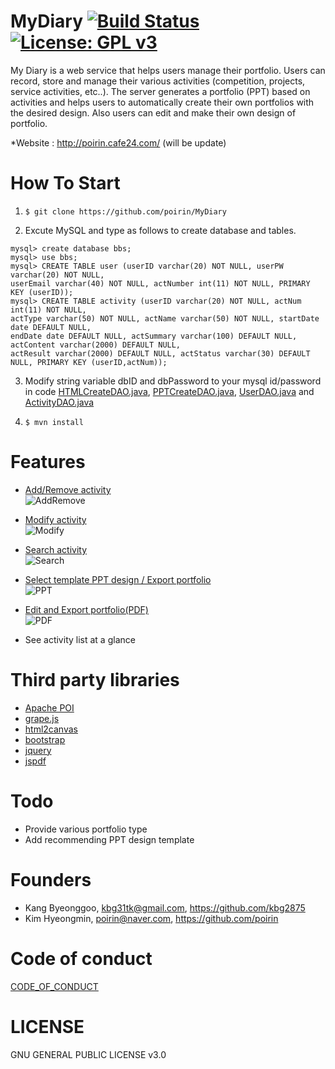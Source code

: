 # MyDiary [![Build Status](https://travis-ci.org/poirin/MyDiary.svg?branch=master)](https://travis-ci.org/poirin/MyDiary.svg?branch=master) [![License: GPL v3](https://img.shields.io/badge/License-GPL%20v3-blue.svg)](https://www.gnu.org/licenses/gpl-3.0)

My Diary is a web service that helps users manage their portfolio. Users can record, store and manage their various activities (competition, projects, service activities, etc..). The server generates a portfolio (PPT) based on activities and helps users to automatically create their own portfolios with the desired design. Also users can edit and make their own design of portfolio.

*Website : http://poirin.cafe24.com/ (will be update)

# How To Start

1. ```$ git clone https://github.com/poirin/MyDiary```

2. Excute MySQL and type as follows to create database and tables.
```
mysql> create database bbs;
mysql> use bbs;
mysql> CREATE TABLE user (userID varchar(20) NOT NULL, userPW varchar(20) NOT NULL, 
userEmail varchar(40) NOT NULL, actNumber int(11) NOT NULL, PRIMARY KEY (userID));
mysql> CREATE TABLE activity (userID varchar(20) NOT NULL, actNum int(11) NOT NULL, 
actType varchar(50) NOT NULL, actName varchar(50) NOT NULL, startDate date DEFAULT NULL, 
endDate date DEFAULT NULL, actSummary varchar(100) DEFAULT NULL, actContent varchar(2000) DEFAULT NULL, 
actResult varchar(2000) DEFAULT NULL, actStatus varchar(30) DEFAULT NULL, PRIMARY KEY (userID,actNum));
```

3. Modify string variable dbID and dbPassword to your mysql id/password in code <a href = "https://github.com/poirin/MyDiary/blob/master/src/htmlcreate/HTMLCreateDAO.java">HTMLCreateDAO.java</a>, <a href = "https://github.com/poirin/MyDiary/blob/master/src/pptcreate/PPTCreateDAO.java">PPTCreateDAO.java</a>, <a href = "https://github.com/poirin/MyDiary/blob/master/src/user/UserDAO.java">UserDAO.java</a> and <a href = "https://github.com/poirin/MyDiary/blob/master/src/activity/ActivityDAO.java">ActivityDAO.java</a>

4. ```$ mvn install```

# Features
- <a href="https://github.com/poirin/doc/blob/master/mydiary/activityadddelete.gif">Add/Remove activity</a><br>
![AddRemove](https://github.com/poirin/doc/blob/master/mydiary/activityadddelete.gif)

- <a href="https://github.com/poirin/doc/blob/master/mydiary/activitymodify.gif">Modify activity</a><br>
![Modify](https://github.com/poirin/doc/blob/master/mydiary/activitymodify.gif)

- <a href="https://github.com/poirin/doc/blob/master/mydiary/activitysearch.gif">Search activity</a><br>
![Search](https://github.com/poirin/doc/blob/master/mydiary/activitysearch.gif)

- <a href="https://github.com/poirin/doc/blob/master/mydiary/ppt.gif">Select template PPT design / Export portfolio</a><br>
![PPT](https://github.com/poirin/doc/blob/master/mydiary/ppt.gif)

- <a href="https://github.com/poirin/doc/blob/master/mydiary/pdf.gif">Edit and Export portfolio(PDF)</a><br>
![PDF](https://github.com/poirin/doc/blob/master/mydiary/pdf.gif)

- See activity list at a glance<br>

# Third party libraries
- <a href = https://github.com/apache/poi>Apache POI</a><br>
- <a href = https://github.com/artf/grapesjs>grape.js</a><br>
- <a href = https://github.com/niklasvh/html2canvas>html2canvas</a><br>
- <a href = https://github.com/twbs/bootstrap>bootstrap</a><br>
- <a href = https://github.com/jquery/jquery>jquery</a><br>
- <a href = https://github.com/MrRio/jsPDF>jspdf</a><br>

# Todo
- Provide various portfolio type
- Add recommending PPT design template

# Founders
- Kang Byeonggoo, <a href="kbg31tk@gmail.com">kbg31tk@gmail.com</a>, <a href="https://github.com/kbg2875">https://github.com/kbg2875</a><br>
- Kim Hyeongmin, <a href="poirin@naver.com">poirin@naver.com</a>, <a href="https://github.com/poirin">https://github.com/poirin</a>

# Code of conduct
<a href = "https://github.com/poirin/MyDiary/blob/master/CODE_OF_CONDUCT.md">CODE_OF_CONDUCT</a>

# LICENSE
GNU GENERAL PUBLIC LICENSE v3.0
